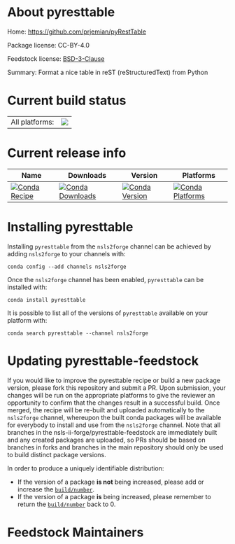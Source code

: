 About pyresttable
=================

Home: https://github.com/prjemian/pyRestTable

Package license: CC-BY-4.0

Feedstock license: [BSD-3-Clause](https://github.com/nsls-ii-forge/pyresttable-feedstock/blob/master/LICENSE.txt)

Summary: Format a nice table in reST (reStructuredText) from Python

Current build status
====================


<table><tr><td>All platforms:</td>
    <td>
      <a href="https://dev.azure.com/nsls2forge/nsls2forge/_build/latest?definitionId=234&branchName=master">
        <img src="https://dev.azure.com/nsls2forge/nsls2forge/_apis/build/status/pyresttable-feedstock?branchName=master">
      </a>
    </td>
  </tr>
</table>

Current release info
====================

| Name | Downloads | Version | Platforms |
| --- | --- | --- | --- |
| [![Conda Recipe](https://img.shields.io/badge/recipe-pyresttable-green.svg)](https://anaconda.org/nsls2forge/pyresttable) | [![Conda Downloads](https://img.shields.io/conda/dn/nsls2forge/pyresttable.svg)](https://anaconda.org/nsls2forge/pyresttable) | [![Conda Version](https://img.shields.io/conda/vn/nsls2forge/pyresttable.svg)](https://anaconda.org/nsls2forge/pyresttable) | [![Conda Platforms](https://img.shields.io/conda/pn/nsls2forge/pyresttable.svg)](https://anaconda.org/nsls2forge/pyresttable) |

Installing pyresttable
======================

Installing `pyresttable` from the `nsls2forge` channel can be achieved by adding `nsls2forge` to your channels with:

```
conda config --add channels nsls2forge
```

Once the `nsls2forge` channel has been enabled, `pyresttable` can be installed with:

```
conda install pyresttable
```

It is possible to list all of the versions of `pyresttable` available on your platform with:

```
conda search pyresttable --channel nsls2forge
```




Updating pyresttable-feedstock
==============================

If you would like to improve the pyresttable recipe or build a new
package version, please fork this repository and submit a PR. Upon submission,
your changes will be run on the appropriate platforms to give the reviewer an
opportunity to confirm that the changes result in a successful build. Once
merged, the recipe will be re-built and uploaded automatically to the
`nsls2forge` channel, whereupon the built conda packages will be available for
everybody to install and use from the `nsls2forge` channel.
Note that all branches in the nsls-ii-forge/pyresttable-feedstock are
immediately built and any created packages are uploaded, so PRs should be based
on branches in forks and branches in the main repository should only be used to
build distinct package versions.

In order to produce a uniquely identifiable distribution:
 * If the version of a package **is not** being increased, please add or increase
   the [``build/number``](https://conda.io/docs/user-guide/tasks/build-packages/define-metadata.html#build-number-and-string).
 * If the version of a package **is** being increased, please remember to return
   the [``build/number``](https://conda.io/docs/user-guide/tasks/build-packages/define-metadata.html#build-number-and-string)
   back to 0.

Feedstock Maintainers
=====================


